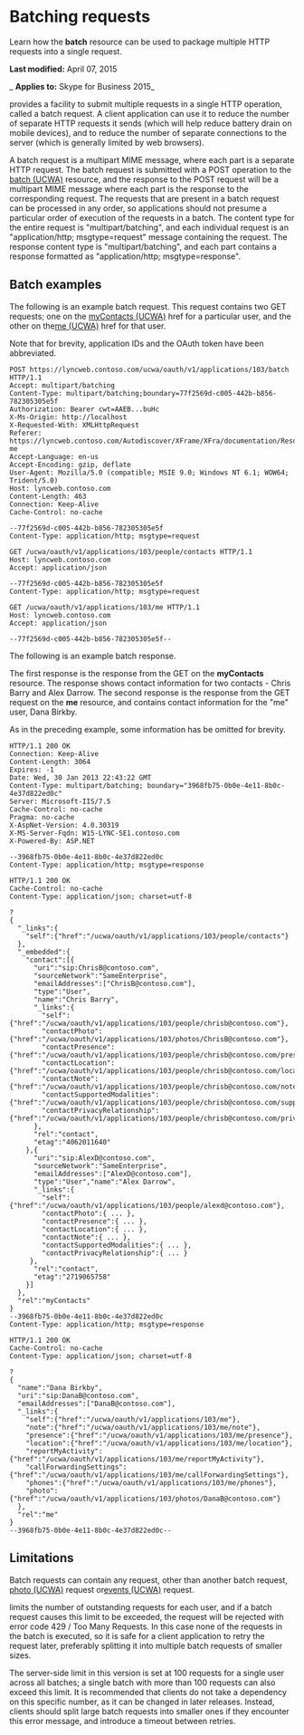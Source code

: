 
# Batching requests
Learn how the  **batch** resource can be used to package multiple HTTP requests into a single request.

 **Last modified:** April 07, 2015

 _ **Applies to:** Skype for Business 2015_

 provides a facility to submit multiple requests in a single HTTP operation, called a batch request. A client application can use it to reduce the number of separate HTTP requests it sends (which will help reduce battery drain on mobile devices), and to reduce the number of separate connections to the server (which is generally limited by web browsers).

A batch request is a multipart MIME message, where each part is a separate HTTP request. The batch request is submitted with a POST operation to the [batch (UCWA)](batch_ref.md) resource, and the response to the POST request will be a multipart MIME message where each part is the response to the corresponding request.
The requests that are present in a batch request can be processed in any order, so applications should not presume a particular order of execution of the requests in a batch.
The content type for the entire request is "multipart/batching", and each individual request is an "application/http; msgtype=request" message containing the request. The response content type is "multipart/batching", and each part contains a response formatted as "application/http; msgtype=response". 

## Batch examples

The following is an example batch request. This request contains two GET requests; one on the [myContacts (UCWA)](myContacts_ref.md) href for a particular user, and the other on the[me (UCWA)](me_ref.md) href for that user.

Note that for brevity, application IDs and the OAuth token have been abbreviated.




```
POST https://lyncweb.contoso.com/ucwa/oauth/v1/applications/103/batch HTTP/1.1
Accept: multipart/batching
Content-Type: multipart/batching;boundary=77f2569d-c005-442b-b856-782305305e5f
Authorization: Bearer cwt=AAEB...buHc
X-Ms-Origin: http://localhost
X-Requested-With: XMLHttpRequest
Referer: https://lyncweb.contoso.com/Autodiscover/XFrame/XFra/documentation/Resources-me
Accept-Language: en-us
Accept-Encoding: gzip, deflate
User-Agent: Mozilla/5.0 (compatible; MSIE 9.0; Windows NT 6.1; WOW64; Trident/5.0)
Host: lyncweb.contoso.com
Content-Length: 463
Connection: Keep-Alive
Cache-Control: no-cache

--77f2569d-c005-442b-b856-782305305e5f
Content-Type: application/http; msgtype=request

GET /ucwa/oauth/v1/applications/103/people/contacts HTTP/1.1
Host: lyncweb.contoso.com
Accept: application/json

--77f2569d-c005-442b-b856-782305305e5f
Content-Type: application/http; msgtype=request

GET /ucwa/oauth/v1/applications/103/me HTTP/1.1
Host: lyncweb.contoso.com
Accept: application/json

--77f2569d-c005-442b-b856-782305305e5f--

```

The following is an example batch response. 

The first response is the response from the GET on the  **myContacts** resource. The response shows contact information for two contacts - Chris Barry and Alex Darrow. The second response is the response from the GET request on the **me** resource, and contains contact information for the "me" user, Dana Birkby.

As in the preceding example, some information has be omitted for brevity.




```
HTTP/1.1 200 OK
Connection: Keep-Alive
Content-Length: 3064
Expires: -1
Date: Wed, 30 Jan 2013 22:43:22 GMT
Content-Type: multipart/batching; boundary="3968fb75-0b0e-4e11-8b0c-4e37d822ed0c"
Server: Microsoft-IIS/7.5
Cache-Control: no-cache
Pragma: no-cache
X-AspNet-Version: 4.0.30319
X-MS-Server-Fqdn: W15-LYNC-SE1.contoso.com
X-Powered-By: ASP.NET

--3968fb75-0b0e-4e11-8b0c-4e37d822ed0c
Content-Type: application/http; msgtype=response

HTTP/1.1 200 OK
Cache-Control: no-cache
Content-Type: application/json; charset=utf-8

?
{
  "_links":{
    "self":{"href":"/ucwa/oauth/v1/applications/103/people/contacts"}
  },
  "_embedded":{
    "contact":[{
      "uri":"sip:ChrisB@contoso.com",
      "sourceNetwork":"SameEnterprise",
      "emailAddresses":["ChrisB@contoso.com"],
      "type":"User",
      "name":"Chris Barry",
      "_links":{
        "self":{"href":"/ucwa/oauth/v1/applications/103/people/chrisb@contoso.com"},
        "contactPhoto":{"href":"/ucwa/oauth/v1/applications/103/photos/ChrisB@contoso.com"},
        "contactPresence":{"href":"/ucwa/oauth/v1/applications/103/people/chrisb@contoso.com/presence"},
        "contactLocation":{"href":"/ucwa/oauth/v1/applications/103/people/chrisb@contoso.com/location"},
        "contactNote":{"href":"/ucwa/oauth/v1/applications/103/people/chrisb@contoso.com/note"},
        "contactSupportedModalities":{"href":"/ucwa/oauth/v1/applications/103/people/chrisb@contoso.com/supportedMedia"},
        "contactPrivacyRelationship":{"href":"/ucwa/oauth/v1/applications/103/people/chrisb@contoso.com/privacyRelationship"}
      },
      "rel":"contact",
      "etag":"4062011640"
    },{
      "uri":"sip:AlexD@contoso.com",
      "sourceNetwork":"SameEnterprise",
      "emailAddresses":["AlexD@contoso.com"],
      "type":"User","name":"Alex Darrow",
      "_links":{
        "self":{"href":"/ucwa/oauth/v1/applications/103/people/alexd@contoso.com"},
        "contactPhoto":{ ... },
        "contactPresence":{ ... },          
        "contactLocation":{ ... },
        "contactNote":{ ... },          
        "contactSupportedModalities":{ ... },
        "contactPrivacyRelationship":{ ... }
     },
      "rel":"contact",
      "etag":"2719065758"
    }]
  },
  "rel":"myContacts"
}
--3968fb75-0b0e-4e11-8b0c-4e37d822ed0c
Content-Type: application/http; msgtype=response

HTTP/1.1 200 OK
Cache-Control: no-cache
Content-Type: application/json; charset=utf-8

?
{
  "name":"Dana Birkby",
  "uri":"sip:DanaB@contoso.com",
  "emailAddresses":["DanaB@contoso.com"],
  "_links":{
    "self":{"href":"/ucwa/oauth/v1/applications/103/me"},
    "note":{"href":"/ucwa/oauth/v1/applications/103/me/note"},
    "presence":{"href":"/ucwa/oauth/v1/applications/103/me/presence"},
    "location":{"href":"/ucwa/oauth/v1/applications/103/me/location"},
    "reportMyActivity":{"href":"/ucwa/oauth/v1/applications/103/me/reportMyActivity"},
    "callForwardingSettings":{"href":"/ucwa/oauth/v1/applications/103/me/callForwardingSettings"},
    "phones":{"href":"/ucwa/oauth/v1/applications/103/me/phones"},
    "photo":{"href":"/ucwa/oauth/v1/applications/103/photos/DanaB@contoso.com"}
  },
  "rel":"me"
}
--3968fb75-0b0e-4e11-8b0c-4e37d822ed0c--

```


## Limitations

Batch requests can contain any request, other than another batch request, [photo (UCWA)](photo_ref.md) request or[events (UCWA)](events_ref.md) request.

 limits the number of outstanding requests for each user, and if a batch request causes this limit to be exceeded, the request will be rejected with error code 429 / Too Many Requests. In this case none of the requests in the batch is executed, so it is safe for a client application to retry the request later, preferably splitting it into multiple batch requests of smaller sizes.

The server-side limit in this version is set at 100 requests for a single user across all batches; a single batch with more than 100 requests can also exceed this limit. It is recommended that clients do not take a dependency on this specific number, as it can be changed in later releases. Instead, clients should split large batch requests into smaller ones if they encounter this error message, and introduce a timeout between retries.

